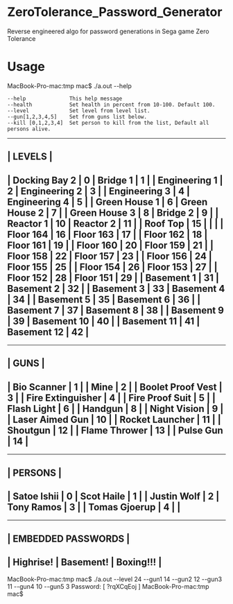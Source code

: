 # ZeroTolerance_Password_Generator
Reverse engineered algo for password generations in Sega game Zero Tolerance

# Usage 
MacBook-Pro-mac:tmp mac$ ./a.out --help

	--help              This help message
	--health            Set health in percent from 10-100. Default 100.
	--level             Set level from level list.
	--gun[1,2,3,4,5]    Set from guns list below.
	--kill [0,1,2,3,4]  Set person to kill from the list, Default all persons alive.

-------------------------------------------------------
|                         LEVELS                      |
-------------------------------------------------------
| Docking Bay 2 |      0     | Bridge 1      |    1   |
| Engineering 1 |      2     | Engineering 2 |    3   |
| Engineering 3 |      4     | Engineering 4 |    5   |
| Green House 1 |      6     | Green House 2 |    7   |
| Green House 3 |      8     | Bridge 2      |    9   |
| Reactor 1     |     10     | Reactor 2     |   11   |
| Roof Top      |     15     |               |        |
| Floor 164     |     16     | Floor 163     |   17   |
| Floor 162     |     18     | Floor 161     |   19   |
| Floor 160     |     20     | Floor 159     |   21   |
| Floor 158     |     22     | Floor 157     |   23   |
| Floor 156     |     24     | Floor 155     |   25   |
| Floor 154     |     26     | Floor 153     |   27   |
| Floor 152     |     28     | Floor 151     |   29   |
| Basement 1    |     31     | Basement 2    |   32   |
| Basement 3    |     33     | Basement 4    |   34   |
| Basement 5    |     35     | Basement 6    |   36   |
| Basement 7    |     37     | Basement 8    |   38   |
| Basement 9    |     39     | Basement 10   |   40   |
| Basement 11   |     41     | Basement 12   |   42   |
-------------------------------------------------------


-----------------------------
|           GUNS            |
-----------------------------
| Bio Scanner         |  1  |
| Mine                |  2  |
| Boolet Proof Vest   |  3  |
| Fire Extinguisher   |  4  |
| Fire Proof Suit     |  5  |
| Flash Light         |  6  |
| Handgun             |  8  |
| Night Vision        |  9  |
| Laser Aimed Gun     | 10  |
| Rocket Launcher     | 11  |
| Shoutgun            | 12  |
| Flame Thrower       | 13  |
| Pulse Gun           | 14  |
-----------------------------

----------------------------------------------
|                   PERSONS                  |
----------------------------------------------
| Satoe Ishii   | 0   | Scot Haile | 1       |
| Justin Wolf   | 2   | Tony Ramos | 3       |
| Tomas Gjoerup | 4   |                      |
----------------------------------------------

----------------------------------------------
|             EMBEDDED PASSWORDS             |
----------------------------------------------
|  Highrise!  |   Basement!   |   Boxing!!!  |
----------------------------------------------
MacBook-Pro-mac:tmp mac$ ./a.out --level 24 --gun1 14 --gun2 12 --gun3 11 --gun4 10 --gun5 3
Password: [ ?rqXCqEoj ]
MacBook-Pro-mac:tmp mac$
